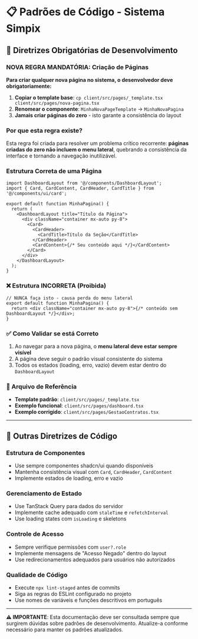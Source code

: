 # 📋 Padrões de Código - Sistema Simpix

## 🎯 Diretrizes Obrigatórias de Desenvolvimento

### **NOVA REGRA MANDATÓRIA: Criação de Páginas**

**Para criar qualquer nova página no sistema, o desenvolvedor deve obrigatoriamente:**

1. **Copiar o template base**: `cp client/src/pages/_template.tsx client/src/pages/nova-pagina.tsx`
2. **Renomear o componente**: `MinhaNovaPageTemplate` → `MinhaNovaPagina`
3. **Jamais criar páginas do zero** - isto garante a consistência do layout

### **Por que esta regra existe?**

Esta regra foi criada para resolver um problema crítico recorrente: **páginas criadas do zero não incluem o menu lateral**, quebrando a consistência da interface e tornando a navegação inutilizável.

### **Estrutura Correta de uma Página**

```tsx
import DashboardLayout from '@/components/DashboardLayout';
import { Card, CardContent, CardHeader, CardTitle } from '@/components/ui/card';

export default function MinhaPagina() {
  return (
    <DashboardLayout title="Título da Página">
      <div className="container mx-auto py-8">
        <Card>
          <CardHeader>
            <CardTitle>Título da Seção</CardTitle>
          </CardHeader>
          <CardContent>{/* Seu conteúdo aqui */}</CardContent>
        </Card>
      </div>
    </DashboardLayout>
  );
}
```

### **❌ Estrutura INCORRETA (Proibida)**

```tsx
// NUNCA faça isto - causa perda do menu lateral
export default function MinhaPagina() {
  return <div className="container mx-auto py-8">{/* conteúdo sem DashboardLayout */}</div>;
}
```

### **✅ Como Validar se está Correto**

1. Ao navegar para a nova página, o **menu lateral deve estar sempre visível**
2. A página deve seguir o padrão visual consistente do sistema
3. Todos os estados (loading, erro, vazio) devem estar dentro do `DashboardLayout`

### **📁 Arquivo de Referência**

- **Template padrão**: `client/src/pages/_template.tsx`
- **Exemplo funcional**: `client/src/pages/dashboard.tsx`
- **Exemplo corrigido**: `client/src/pages/GestaoContratos.tsx`

---

## 🔧 Outras Diretrizes de Código

### **Estrutura de Componentes**

- Use sempre componentes shadcn/ui quando disponíveis
- Mantenha consistência visual com `Card`, `CardHeader`, `CardContent`
- Implemente estados de loading, erro e vazio

### **Gerenciamento de Estado**

- Use TanStack Query para dados do servidor
- Implemente cache adequado com `staleTime` e `refetchInterval`
- Use loading states com `isLoading` e skeletons

### **Controle de Acesso**

- Sempre verifique permissões com `user?.role`
- Implemente mensagens de "Acesso Negado" dentro do layout
- Use redirecionamentos adequados para usuários não autorizados

### **Qualidade de Código**

- Execute `npx lint-staged` antes de commits
- Siga as regras do ESLint configurado no projeto
- Use nomes de variáveis e funções descritivos em português

---

**⚠️ IMPORTANTE**: Esta documentação deve ser consultada sempre que surgirem dúvidas sobre padrões de desenvolvimento. Atualize-a conforme necessário para manter os padrões atualizados.
